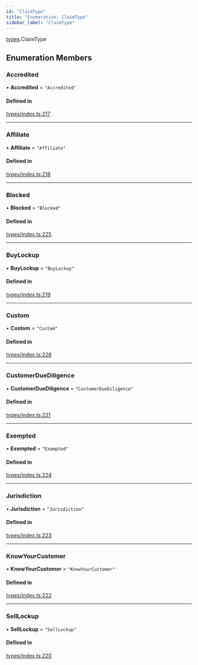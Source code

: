 ```yaml
---
id: "ClaimType"
title: "Enumeration: ClaimType"
sidebar_label: "ClaimType"
---
```


[types](../../../modules/Types/Types.md).ClaimType

## Enumeration Members

### Accredited

• **Accredited** = ``"Accredited"``

#### Defined in

[types/index.ts:217](https://github.com/PolymeshAssociation/polymesh-sdk/blob/372a67e5d/src/types/index.ts#L217)

___

### Affiliate

• **Affiliate** = ``"Affiliate"``

#### Defined in

[types/index.ts:218](https://github.com/PolymeshAssociation/polymesh-sdk/blob/372a67e5d/src/types/index.ts#L218)

___

### Blocked

• **Blocked** = ``"Blocked"``

#### Defined in

[types/index.ts:225](https://github.com/PolymeshAssociation/polymesh-sdk/blob/372a67e5d/src/types/index.ts#L225)

___

### BuyLockup

• **BuyLockup** = ``"BuyLockup"``

#### Defined in

[types/index.ts:219](https://github.com/PolymeshAssociation/polymesh-sdk/blob/372a67e5d/src/types/index.ts#L219)

___

### Custom

• **Custom** = ``"Custom"``

#### Defined in

[types/index.ts:226](https://github.com/PolymeshAssociation/polymesh-sdk/blob/372a67e5d/src/types/index.ts#L226)

___

### CustomerDueDiligence

• **CustomerDueDiligence** = ``"CustomerDueDiligence"``

#### Defined in

[types/index.ts:221](https://github.com/PolymeshAssociation/polymesh-sdk/blob/372a67e5d/src/types/index.ts#L221)

___

### Exempted

• **Exempted** = ``"Exempted"``

#### Defined in

[types/index.ts:224](https://github.com/PolymeshAssociation/polymesh-sdk/blob/372a67e5d/src/types/index.ts#L224)

___

### Jurisdiction

• **Jurisdiction** = ``"Jurisdiction"``

#### Defined in

[types/index.ts:223](https://github.com/PolymeshAssociation/polymesh-sdk/blob/372a67e5d/src/types/index.ts#L223)

___

### KnowYourCustomer

• **KnowYourCustomer** = ``"KnowYourCustomer"``

#### Defined in

[types/index.ts:222](https://github.com/PolymeshAssociation/polymesh-sdk/blob/372a67e5d/src/types/index.ts#L222)

___

### SellLockup

• **SellLockup** = ``"SellLockup"``

#### Defined in

[types/index.ts:220](https://github.com/PolymeshAssociation/polymesh-sdk/blob/372a67e5d/src/types/index.ts#L220)
